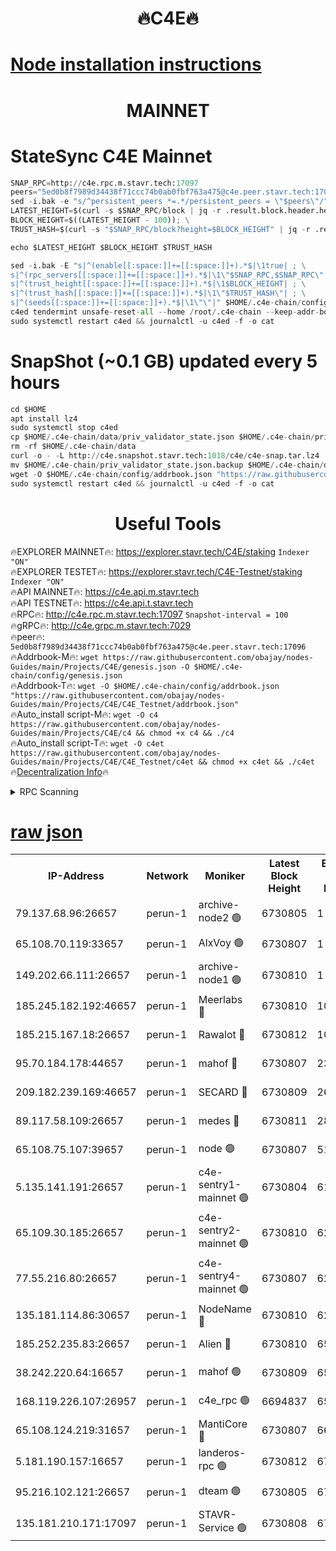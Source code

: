 <h1 align="center"> 🔥C4E🔥</h1>

[Node installation instructions](https://github.com/obajay/nodes-Guides/tree/main/Projects/C4E)
=

<h1 align="center"> MAINNET</h1>

# StateSync C4E Mainnet
```python
SNAP_RPC=http://c4e.rpc.m.stavr.tech:17097
peers="5ed0b8f7989d34438f71ccc74b0ab0fbf763a475@c4e.peer.stavr.tech:17096"
sed -i.bak -e "s/^persistent_peers *=.*/persistent_peers = \"$peers\"/" $HOME/.c4e-chain/config/config.toml
LATEST_HEIGHT=$(curl -s $SNAP_RPC/block | jq -r .result.block.header.height); \
BLOCK_HEIGHT=$((LATEST_HEIGHT - 100)); \
TRUST_HASH=$(curl -s "$SNAP_RPC/block?height=$BLOCK_HEIGHT" | jq -r .result.block_id.hash)

echo $LATEST_HEIGHT $BLOCK_HEIGHT $TRUST_HASH

sed -i.bak -E "s|^(enable[[:space:]]+=[[:space:]]+).*$|\1true| ; \
s|^(rpc_servers[[:space:]]+=[[:space:]]+).*$|\1\"$SNAP_RPC,$SNAP_RPC\"| ; \
s|^(trust_height[[:space:]]+=[[:space:]]+).*$|\1$BLOCK_HEIGHT| ; \
s|^(trust_hash[[:space:]]+=[[:space:]]+).*$|\1\"$TRUST_HASH\"| ; \
s|^(seeds[[:space:]]+=[[:space:]]+).*$|\1\"\"|" $HOME/.c4e-chain/config/config.toml
c4ed tendermint unsafe-reset-all --home /root/.c4e-chain --keep-addr-book
sudo systemctl restart c4ed && journalctl -u c4ed -f -o cat
```
# SnapShot (~0.1 GB) updated every 5 hours
```python
cd $HOME
apt install lz4
sudo systemctl stop c4ed
cp $HOME/.c4e-chain/data/priv_validator_state.json $HOME/.c4e-chain/priv_validator_state.json.backup
rm -rf $HOME/.c4e-chain/data
curl -o - -L http://c4e.snapshot.stavr.tech:1018/c4e/c4e-snap.tar.lz4 | lz4 -c -d - | tar -x -C $HOME/.c4e-chain --strip-components 2
mv $HOME/.c4e-chain/priv_validator_state.json.backup $HOME/.c4e-chain/data/priv_validator_state.json
wget -O $HOME/.c4e-chain/config/addrbook.json "https://raw.githubusercontent.com/obajay/nodes-Guides/main/Projects/C4E/addrbook.json"
sudo systemctl restart c4ed && journalctl -u c4ed -f -o cat
```
 <h1 align="center"> Useful Tools</h1>

🔥EXPLORER MAINNET🔥:  https://explorer.stavr.tech/C4E/staking            `Indexer "ON"` \
🔥EXPLORER TESTET🔥:   https://explorer.stavr.tech/C4E-Testnet/staking     `Indexer "ON"` \
🔥API MAINNET🔥:       https://c4e.api.m.stavr.tech \
🔥API TESTNET🔥:       https://c4e.api.t.stavr.tech \
🔥RPC🔥:               http://c4e.rpc.m.stavr.tech:17097                  `Snapshot-interval = 100` \
🔥gRPC🔥:              http://c4e.grpc.m.stavr.tech:7029 \
🔥peer🔥:              `5ed0b8f7989d34438f71ccc74b0ab0fbf763a475@c4e.peer.stavr.tech:17096` \
🔥Addrbook-M🔥:    ```wget https://raw.githubusercontent.com/obajay/nodes-Guides/main/Projects/C4E/genesis.json -O $HOME/.c4e-chain/config/genesis.json``` \
🔥Addrbook-T🔥:    ```wget -O $HOME/.c4e-chain/config/addrbook.json "https://raw.githubusercontent.com/obajay/nodes-Guides/main/Projects/C4E/C4E_Testnet/addrbook.json"``` \
🔥Auto_install script-M🔥: ```wget -O c4 https://raw.githubusercontent.com/obajay/nodes-Guides/main/Projects/C4E/c4 && chmod +x c4 && ./c4``` \
🔥Auto_install script-T🔥: ```wget -O c4et https://raw.githubusercontent.com/obajay/nodes-Guides/main/Projects/C4E/C4E_Testnet/c4et && chmod +x c4et && ./c4et``` \
🔥[Decentralization Info](https://github.com/obajay/StateSync-snapshots/tree/main/Projects/C4E/Decentralization)🔥




<details>
<summary>RPC Scanning</summary>

<h2 align="center"> We scan nodes in real time every 4 hours. And we provide the final result of RPC endpoints.
We cannot influence the operation of these nodes in any way. </h2>


```python
If Voting Power is higher than 0 --> then the Node is a validator of the network and may be subject to attack and be a potential threat to the chain.
```
```python
We marked such validators with a red symbol
```

</details>

[raw json](https://rpc-check.c4e.stavr.tech/c4e/rpc-c4e-result.json)
=



<table><tr><th>IP-Address</th><th>Network</th><th>Moniker</th><th>Latest Block Height</th><th>Earliest Block Height</th><th>Catching Up</th><th>Tx Index</th><th>Voting Power</th><th>Scan Time</th></tr><tr><td>79.137.68.96:26657</td><td>perun-1</td><td>archive-node2 🟢</td><td>6730805</td><td>1</td><td>False</td><td>on</td><td>0</td><td>2024-01-14T17:07:26.526621127UTC</td></tr><tr><td>65.108.70.119:33657</td><td>perun-1</td><td>AlxVoy 🟢</td><td>6730807</td><td>1</td><td>False</td><td>on</td><td>0</td><td>2024-01-14T17:07:40.619535386UTC</td></tr><tr><td>149.202.66.111:26657</td><td>perun-1</td><td>archive-node1 🟢</td><td>6730810</td><td>1</td><td>False</td><td>on</td><td>0</td><td>2024-01-14T17:07:56.724096002UTC</td></tr><tr><td>185.245.182.192:46657</td><td>perun-1</td><td>Meerlabs 🔴</td><td>6730810</td><td>1051501</td><td>False</td><td>on</td><td>527310</td><td>2024-01-14T17:08:00.192132285UTC</td></tr><tr><td>185.215.167.18:26657</td><td>perun-1</td><td>Rawalot 🔴</td><td>6730812</td><td>1090501</td><td>False</td><td>on</td><td>701423</td><td>2024-01-14T17:08:11.919437545UTC</td></tr><tr><td>95.70.184.178:44657</td><td>perun-1</td><td>mahof 🔴</td><td>6730807</td><td>2342001</td><td>False</td><td>off</td><td>1864169</td><td>2024-01-14T17:07:39.925162450UTC</td></tr><tr><td>209.182.239.169:46657</td><td>perun-1</td><td>SECARD 🔴</td><td>6730809</td><td>2616101</td><td>False</td><td>off</td><td>1136703</td><td>2024-01-14T17:07:54.049290953UTC</td></tr><tr><td>89.117.58.109:26657</td><td>perun-1</td><td>medes 🔴</td><td>6730811</td><td>2826001</td><td>False</td><td>off</td><td>1484927</td><td>2024-01-14T17:08:07.174283625UTC</td></tr><tr><td>65.108.75.107:39657</td><td>perun-1</td><td>node 🟢</td><td>6730807</td><td>5198801</td><td>False</td><td>on</td><td>0</td><td>2024-01-14T17:07:43.088090584UTC</td></tr><tr><td>5.135.141.191:26657</td><td>perun-1</td><td>c4e-sentry1-mainnet 🟢</td><td>6730804</td><td>6198001</td><td>False</td><td>on</td><td>0</td><td>2024-01-14T17:07:25.810798007UTC</td></tr><tr><td>65.109.30.185:26657</td><td>perun-1</td><td>c4e-sentry2-mainnet 🟢</td><td>6730810</td><td>6238301</td><td>False</td><td>on</td><td>0</td><td>2024-01-14T17:07:59.878475970UTC</td></tr><tr><td>77.55.216.80:26657</td><td>perun-1</td><td>c4e-sentry4-mainnet 🟢</td><td>6730807</td><td>6241001</td><td>False</td><td>on</td><td>0</td><td>2024-01-14T17:07:40.303669468UTC</td></tr><tr><td>135.181.114.86:30657</td><td>perun-1</td><td>NodeName 🔴</td><td>6730810</td><td>6284301</td><td>False</td><td>off</td><td>140495</td><td>2024-01-14T17:07:57.104908861UTC</td></tr><tr><td>185.252.235.83:26657</td><td>perun-1</td><td>Alien 🔴</td><td>6730810</td><td>6502501</td><td>False</td><td>on</td><td>1136703</td><td>2024-01-14T17:07:57.527648997UTC</td></tr><tr><td>38.242.220.64:16657</td><td>perun-1</td><td>mahof 🟢</td><td>6730809</td><td>6545801</td><td>False</td><td>off</td><td>0</td><td>2024-01-14T17:07:54.385957294UTC</td></tr><tr><td>168.119.226.107:26957</td><td>perun-1</td><td>c4e_rpc 🟢</td><td>6694837</td><td>6594837</td><td>False</td><td>on</td><td>0</td><td>2024-01-14T17:07:32.919049600UTC</td></tr><tr><td>65.108.124.219:31657</td><td>perun-1</td><td>MantiCore 🔴</td><td>6730807</td><td>6630807</td><td>False</td><td>off</td><td>193282</td><td>2024-01-14T17:07:39.478964969UTC</td></tr><tr><td>5.181.190.157:16657</td><td>perun-1</td><td>landeros-rpc 🟢</td><td>6730812</td><td>6708001</td><td>False</td><td>on</td><td>0</td><td>2024-01-14T17:08:11.599802512UTC</td></tr><tr><td>95.216.102.121:26657</td><td>perun-1</td><td>dteam 🟢</td><td>6730805</td><td>6728001</td><td>False</td><td>on</td><td>0</td><td>2024-01-14T17:07:26.165125299UTC</td></tr><tr><td>135.181.210.171:17097</td><td>perun-1</td><td>STAVR-Service 🟢</td><td>6730808</td><td>6728001</td><td>False</td><td>on</td><td>0</td><td>2024-01-14T17:07:45.494087066UTC</td></tr></table>

